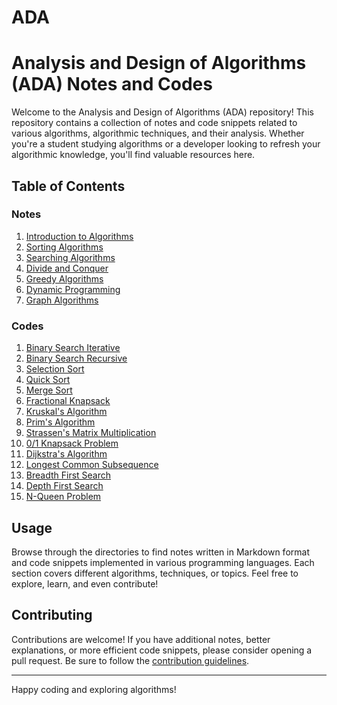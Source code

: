 # ADA
# Analysis and Design of Algorithms (ADA) Notes and Codes
Welcome to the Analysis and Design of Algorithms (ADA) repository! This repository contains a collection of notes and code snippets related to various algorithms, algorithmic techniques, and their analysis. Whether you're a student studying algorithms or a developer looking to refresh your algorithmic knowledge, you'll find valuable resources here.

## Table of Contents
### Notes
1. [Introduction to Algorithms](Notes/Introduction_To_Algorithms)
2. [Sorting Algorithms](Notes/Sorting_Algorithms)
3. [Searching Algorithms](NotesSearching_Algorithms)
4. [Divide and Conquer](Notes/Divide_And_Conquer)
5. [Greedy Algorithms](Notes/Greedy_Algorithms)
6. [Dynamic Programming](#Dynamic_Programming)
7. [Graph Algorithms](#graph_algorithms)

### Codes
1. [Binary Search Iterative](#Binary_Search_Iterative.c)
2. [Binary Search Recursive](#Binary_Search_Recursive.c)
3. [Selection Sort](#Selection_Sort.c)
4. [Quick Sort](#Quick_Sort.c)
5. [Merge Sort](#Merge_Sort.c)
6. [Fractional Knapsack](#Fractional_Knapsack.c)
7. [Kruskal's Algorithm](#Kruskal's_Algorithm.c)
8. [Prim's Algorithm](#Prim's_Algorithm.c)
9. [Strassen's Matrix Multiplication](#Strassen's_Matrix_Multiplication.c)
10. [0/1 Knapsack Problem](#0/1Knapsack_Problem.c)
11. [Dijkstra's Algorithm](#Dijkstra's_Algorithm.c)
12. [Longest Common Subsequence](#Longest_Common_Subsequence.c)
13. [Breadth First Search](#Breadth_First_Search.c)
14. [Depth First Search](#Depth_First_Search.c)
15. [N-Queen Problem](#N-queen.c)


## Usage
Browse through the directories to find notes written in Markdown format and code snippets implemented in various programming languages. Each section covers different algorithms, techniques, or topics. Feel free to explore, learn, and even contribute!

## Contributing
Contributions are welcome! If you have additional notes, better explanations, or more efficient code snippets, please consider opening a pull request. Be sure to follow the [contribution guidelines](CONTRIBUTING.md).


---

Happy coding and exploring algorithms!

